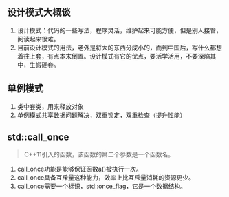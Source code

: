 ## 设计模式大概谈
1. 设计模式：代码的一些写法，程序灵活，维护起来可能方便，但是别人接管，阅读起来很难。
2. 目前设计模式的用法，老外是将大的东西分成小的，而到中国后，写什么都想着往上套，有点本末倒置。设计模式有它的优点，要活学活用，不要深陷其中，生搬硬套。

## 单例模式
1. 类中套类，用来释放对象
2. 单例模式共享数据问题解决，双重锁定，双重检查（提升性能）
   
## std::call_once
> C++11引入的函数，该函数的第二个参数是一个函数名。
1. call_once功能是能够保证函数a()被执行一次。
2. call_once具备互斥量这种能力，效率上比互斥量消耗的资源更少。
3. call_once需要一个标识，std::once_flag，它是一个数据结构。

